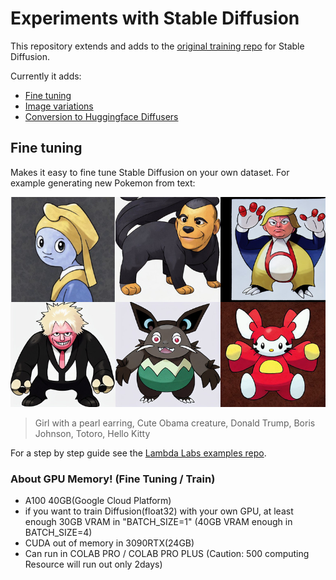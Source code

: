 # Experiments with Stable Diffusion

This repository extends and adds to the [original training repo](https://github.com/pesser/stable-diffusion) for Stable Diffusion.

Currently it adds:

- [Fine tuning](#fine-tuning)
- [Image variations](#image-variations)
- [Conversion to Huggingface Diffusers](scripts/convert_sd_to_diffusers.py)

## Fine tuning

Makes it easy to fine tune Stable Diffusion on your own dataset. For example generating new Pokemon from text:

![](assets/pokemontage.jpg)

> Girl with a pearl earring, Cute Obama creature, Donald Trump, Boris Johnson, Totoro, Hello Kitty


For a step by step guide see the [Lambda Labs examples repo](https://github.com/LambdaLabsML/examples).

### About GPU Memory! (Fine Tuning / Train)
- A100 40GB(Google Cloud Platform) 
- if you want to train Diffusion(float32) with your own GPU, at least enough 30GB VRAM in "BATCH_SIZE=1" (40GB VRAM enough in BATCH_SIZE=4)
- CUDA out of memory in 3090RTX(24GB)
- Can run in COLAB PRO / COLAB PRO PLUS (Caution: 500 computing Resource will run out only 2days)
